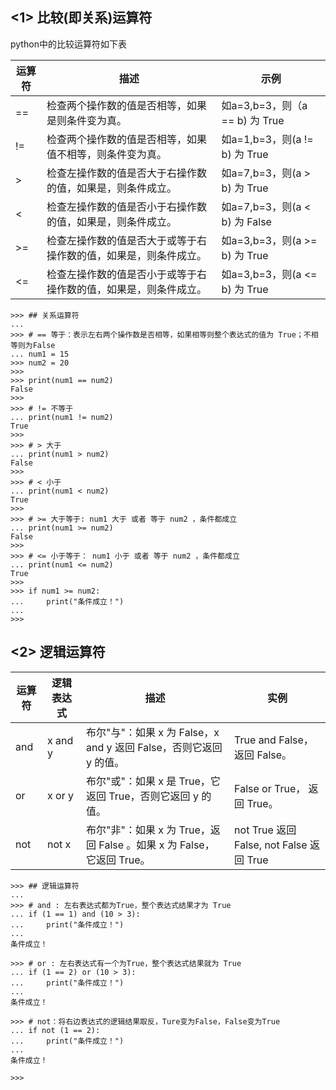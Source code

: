 ## <1> 比较(即关系)运算符

python中的比较运算符如下表

| 运算符 | 描述                                                         | 示例                           |
| ------ | ------------------------------------------------------------ | ------------------------------ |
| ==     | 检查两个操作数的值是否相等，如果是则条件变为真。             | 如a=3,b=3，则（a == b) 为 True |
| !=     | 检查两个操作数的值是否相等，如果值不相等，则条件变为真。     | 如a=1,b=3，则(a != b) 为 True  |
| >      | 检查左操作数的值是否大于右操作数的值，如果是，则条件成立。   | 如a=7,b=3，则(a > b) 为 True   |
| <      | 检查左操作数的值是否小于右操作数的值，如果是，则条件成立。   | 如a=7,b=3，则(a < b) 为 False  |
| >=     | 检查左操作数的值是否大于或等于右操作数的值，如果是，则条件成立。 | 如a=3,b=3，则(a >= b) 为 True  |
| <=     | 检查左操作数的值是否小于或等于右操作数的值，如果是，则条件成立。 | 如a=3,b=3，则(a <= b) 为 True  |

```
>>> ## 关系运算符
... 
>>> # == 等于：表示左右两个操作数是否相等，如果相等则整个表达式的值为 True；不相等则为False
... num1 = 15
>>> num2 = 20
>>> 
>>> print(num1 == num2)
False
>>> 
>>> # != 不等于
... print(num1 != num2)
True
>>> 
>>> # > 大于
... print(num1 > num2)
False
>>> 
>>> # < 小于
... print(num1 < num2)
True
>>> 
>>> # >= 大于等于: num1 大于 或者 等于 num2 ，条件都成立
... print(num1 >= num2)
False
>>> 
>>> # <= 小于等于： num1 小于 或者 等于 num2 ，条件都成立
... print(num1 <= num2)
True
>>> 
>>> if num1 >= num2:
...     print("条件成立！")
... 
>>>
```

## <2> 逻辑运算符

| 运算符 | 逻辑表达式 | 描述                                                         | 实例                                     |
| ------ | ---------- | ------------------------------------------------------------ | ---------------------------------------- |
| and    | x and y    | 布尔"与"：如果 x 为 False，x and y 返回 False，否则它返回 y 的值。 | True and False， 返回 False。            |
| or     | x or y     | 布尔"或"：如果 x 是 True，它返回 True，否则它返回 y 的值。   | False or True， 返回 True。              |
| not    | not x      | 布尔"非"：如果 x 为 True，返回 False 。如果 x 为 False，它返回 True。 | not True 返回 False, not False 返回 True |

```
>>> ## 逻辑运算符
... 
>>> # and : 左右表达式都为True，整个表达式结果才为 True
... if (1 == 1) and (10 > 3):
...     print("条件成立！")
... 
条件成立！

>>> # or : 左右表达式有一个为True，整个表达式结果就为 True
... if (1 == 2) or (10 > 3):
...     print("条件成立！")
... 
条件成立！

>>> # not：将右边表达式的逻辑结果取反，Ture变为False，False变为True
... if not (1 == 2):
...     print("条件成立！")
... 
条件成立！

>>>
```